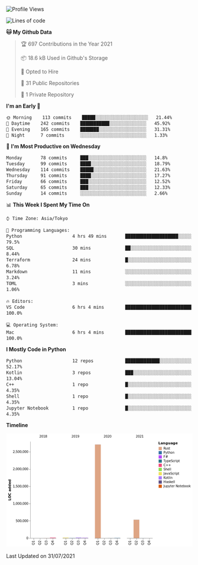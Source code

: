 <!--START_SECTION:waka-->
![Profile Views](http://img.shields.io/badge/Profile%20Views-0-blue)

![Lines of code](https://img.shields.io/badge/From%20Hello%20World%20I%27ve%20Written-3.3%20million%20lines%20of%20code-blue)

**🐱 My Github Data** 

> 🏆 697 Contributions in the Year 2021
 > 
> 📦 18.6 kB Used in Github's Storage 
 > 
> 💼 Opted to Hire
 > 
> 📜 31 Public Repositories 
 > 
> 🔑 1 Private Repository 
 > 
**I'm an Early 🐤** 

```text
🌞 Morning    113 commits    █████░░░░░░░░░░░░░░░░░░░░   21.44% 
🌆 Daytime    242 commits    ███████████░░░░░░░░░░░░░░   45.92% 
🌃 Evening    165 commits    ███████░░░░░░░░░░░░░░░░░░   31.31% 
🌙 Night      7 commits      ░░░░░░░░░░░░░░░░░░░░░░░░░   1.33%

```
📅 **I'm Most Productive on Wednesday** 

```text
Monday       78 commits     ███░░░░░░░░░░░░░░░░░░░░░░   14.8% 
Tuesday      99 commits     ████░░░░░░░░░░░░░░░░░░░░░   18.79% 
Wednesday    114 commits    █████░░░░░░░░░░░░░░░░░░░░   21.63% 
Thursday     91 commits     ████░░░░░░░░░░░░░░░░░░░░░   17.27% 
Friday       66 commits     ███░░░░░░░░░░░░░░░░░░░░░░   12.52% 
Saturday     65 commits     ███░░░░░░░░░░░░░░░░░░░░░░   12.33% 
Sunday       14 commits     ░░░░░░░░░░░░░░░░░░░░░░░░░   2.66%

```


📊 **This Week I Spent My Time On** 

```text
⌚︎ Time Zone: Asia/Tokyo

💬 Programming Languages: 
Python                   4 hrs 49 mins       ████████████████████░░░░░   79.5% 
SQL                      30 mins             ██░░░░░░░░░░░░░░░░░░░░░░░   8.44% 
Terraform                24 mins             █░░░░░░░░░░░░░░░░░░░░░░░░   6.78% 
Markdown                 11 mins             ░░░░░░░░░░░░░░░░░░░░░░░░░   3.24% 
TOML                     3 mins              ░░░░░░░░░░░░░░░░░░░░░░░░░   1.06%

🔥 Editors: 
VS Code                  6 hrs 4 mins        █████████████████████████   100.0%

💻 Operating System: 
Mac                      6 hrs 4 mins        █████████████████████████   100.0%

```

**I Mostly Code in Python** 

```text
Python                   12 repos            █████████████░░░░░░░░░░░░   52.17% 
Kotlin                   3 repos             ███░░░░░░░░░░░░░░░░░░░░░░   13.04% 
C++                      1 repo              █░░░░░░░░░░░░░░░░░░░░░░░░   4.35% 
Shell                    1 repo              █░░░░░░░░░░░░░░░░░░░░░░░░   4.35% 
Jupyter Notebook         1 repo              █░░░░░░░░░░░░░░░░░░░░░░░░   4.35%

```


**Timeline**

![Chart not found](https://raw.githubusercontent.com/kitagawa-hr/kitagawa-hr/main/charts/bar_graph.png) 


 Last Updated on 31/07/2021
<!--END_SECTION:waka-->
